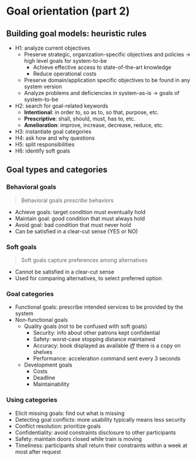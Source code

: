 # Goal orientation (part 2)

## Building goal models: heuristic rules

- H1: analyze current objectives
	- Preserve strategic, organization-specific objectives and policies -> high level goals for system-to-be
		- Achieve effective access to state-of-the-art knowledge
		- Reduce operational costs
	- Preserve domain/application specific objectives to be found in any system version
	- Analyze problems and deficiencies in system-as-is -> goals of system-to-be
- H2: search for goal-related keywords
	- **Intentional**: in order to, so as to, so that, purpose, etc.
	- **Prescriptive**: shall, should, must, has to, etc.
	- **Amelioration**: improve, increase, decrease, reduce, etc.
- H3: instantiate goal categories
- H4: ask how and why questions
- H5: split responsibilities
- H6: identify soft goals

## Goal types and categories

### Behavioral goals

> Behavioral goals *prescribe* behaviors

- Achieve goals: target condition must eventually hold
- Maintain goal: good condition that must always hold
- Avoid goal: bad condition that must never hold
- Can be satisfied in a clear-cut sense (YES or NO)

### Soft goals

> Soft goals capture preferences among alternatives

- Cannot be satisfied in a clear-cut sense
- Used for comparing alternatives, to select preferred option

### Goal categories

- Functional goals: prescribe intended services to be provided by the system
- Non-functional goals
	- Quality goals (not to be confused with soft goals)
		- Security: info about other patrons kept confidential
		- Safety: worst-case stopping distance maintained
		- Accuracy: book displayed as available *iff* there is a copy on shelves
		- Performance: acceleration command sent every 3 seconds
	- Development goals
		- Costs
		- Deadline
		- Maintainability

### Using categories

- Elicit missing goals: find out what is missing
- Detecting goal conflicts: more usability typically means less security
- Conflict resolution: prioritize goals
- Confidentiality: avoid constraints disclosure to other participants
- Safety: maintain doors closed while train is moving
- Timeliness: participants shall return their constraints within a week at most after request
